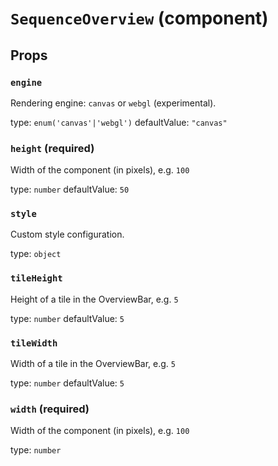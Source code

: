 # `SequenceOverview` (component)

## Props

### `engine`

Rendering engine: `canvas` or `webgl` (experimental).

type: `enum('canvas'|'webgl')`
defaultValue: `"canvas"`

### `height` (required)

Width of the component (in pixels), e.g. `100`

type: `number`
defaultValue: `50`

### `style`

Custom style configuration.

type: `object`

### `tileHeight`

Height of a tile in the OverviewBar, e.g. `5`

type: `number`
defaultValue: `5`

### `tileWidth`

Width of a tile in the OverviewBar, e.g. `5`

type: `number`
defaultValue: `5`

### `width` (required)

Width of the component (in pixels), e.g. `100`

type: `number`
